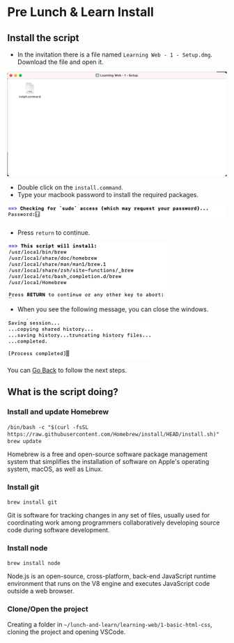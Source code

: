 # Pre Lunch & Learn Install

## Install the script
- In the invitation there is a file named `Learning Web - 1 - Setup.dmg`. Download the file and open it.

![alt text](images/preinstall-dmg-open.png)
- Double click on the `install.command`.
- Type your macbook password to install the required packages.

![alt text](images/preinstall-dmg-asking-sudo.png)
- Press `return` to continue.

![alt text](images/preinstall-dmg-return.png)
- When you see the following message, you can close the windows.

![alt text](images/preinstall-dmg-close.png)

You can [Go Back](../README.md) to follow the next steps.

## What is the script doing?
### Install and update Homebrew
```
/bin/bash -c "$(curl -fsSL https://raw.githubusercontent.com/Homebrew/install/HEAD/install.sh)"
brew update
```
Homebrew is a free and open-source software package management system that simplifies the installation of software on Apple's operating system, macOS, as well as Linux.

### Install git
```
brew install git
```
Git is software for tracking changes in any set of files, usually used for coordinating work among programmers collaboratively developing source code during software development.

### Install node
```
brew install node
```
Node.js is an open-source, cross-platform, back-end JavaScript runtime environment that runs on the V8 engine and executes JavaScript code outside a web browser.

### Clone/Open the project
Creating a folder in `~/lunch-and-learn/learning-web/1-basic-html-css`, cloning the project and opening VSCode.

